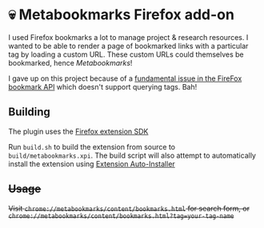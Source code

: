 # 💀 Metabookmarks Firefox add-on

I used Firefox bookmarks a lot to manage project & research resources. I wanted to be able to render a page of bookmarked links with a particular tag by loading a custom URL. These custom URLs could themselves be bookmarked, hence _Metabookmarks_!

I gave up on this project because of a [fundamental issue in the FireFox bookmark API](https://bugzilla.mozilla.org/show_bug.cgi?id=1225916) which doesn't support querying tags. Bah!

## Building

The plugin uses the [Firefox extension SDK](https://developer.mozilla.org/en-US/Add-ons/SDK)

Run `build.sh` to build the extension from source to `build/metabookmarks.xpi`. The build script will also attempt to automatically install the extension using [Extension Auto-Installer](https://addons.mozilla.org/addon/autoinstaller/)

## ~~Usage~~
~~Visit `chrome://metabookmarks/content/bookmarks.html` for search form, or `chrome://metabookmarks/content/bookmarks.html?tag=your-tag-name`~~
